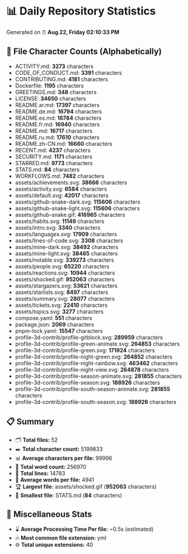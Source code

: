 # 📊 Daily Repository Statistics
Generated on ⏰ **Aug 22, Friday 02:10:33 PM**

## 📂 File Character Counts (Alphabetically)
- ACTIVITY.md: **3273** characters
- CODE_OF_CONDUCT.md: **3391** characters
- CONTRIBUTING.md: **4181** characters
- Dockerfile: **1195** characters
- GREETINGS.md: **348** characters
- LICENSE: **34650** characters
- README.ar.md: **17397** characters
- README.de.md: **16794** characters
- README.es.md: **16784** characters
- README.fr.md: **16940** characters
- README.md: **16717** characters
- README.ru.md: **17610** characters
- README.zh-CN.md: **16660** characters
- RECENT.md: **4237** characters
- SECURITY.md: **1171** characters
- STARRED.md: **9773** characters
- STATS.md: **84** characters
- WORKFLOWS.md: **7482** characters
- assets/achievements.svg: **38666** characters
- assets/activity.svg: **6584** characters
- assets/default.svg: **42017** characters
- assets/github-snake-dark.svg: **115606** characters
- assets/github-snake-light.svg: **115606** characters
- assets/github-snake.gif: **416965** characters
- assets/habits.svg: **11149** characters
- assets/intro.svg: **3340** characters
- assets/languages.svg: **17909** characters
- assets/lines-of-code.svg: **3308** characters
- assets/mine-dark.svg: **38492** characters
- assets/mine-light.svg: **38465** characters
- assets/notable.svg: **339273** characters
- assets/people.svg: **65220** characters
- assets/reactions.svg: **10944** characters
- assets/shocked.gif: **952063** characters
- assets/stargazers.svg: **53621** characters
- assets/starlists.svg: **8497** characters
- assets/summary.svg: **28077** characters
- assets/tickets.svg: **22410** characters
- assets/topics.svg: **3277** characters
- compose.yaml: **551** characters
- package.json: **2069** characters
- pnpm-lock.yaml: **15547** characters
- profile-3d-contrib/profile-gitblock.svg: **289959** characters
- profile-3d-contrib/profile-green-animate.svg: **264853** characters
- profile-3d-contrib/profile-green.svg: **171924** characters
- profile-3d-contrib/profile-night-green.svg: **264852** characters
- profile-3d-contrib/profile-night-rainbow.svg: **463462** characters
- profile-3d-contrib/profile-night-view.svg: **264878** characters
- profile-3d-contrib/profile-season-animate.svg: **281855** characters
- profile-3d-contrib/profile-season.svg: **188926** characters
- profile-3d-contrib/profile-south-season-animate.svg: **281855** characters
- profile-3d-contrib/profile-south-season.svg: **188926** characters

## 📋 Summary
- 🗂️ **Total files:** 52
- ✒️ **Total character count:** 5199833
- 📊 **Average characters per file:** 99996
- 📝 **Total word count:** 256970
- 🧾 **Total lines:** 14783
- 📐 **Average words per file:** 4941
- 🏆 **Largest file:** assets/shocked.gif (**952063** characters)
- 🥉 **Smallest file:** STATS.md (**84** characters)

## 🌟 Miscellaneous Stats
- ⌛ **Average Processing Time Per file:** ~0.5s (estimated)
- 🔥 **Most common file extension:** yml
- 🌐 **Total unique extensions:** 40
